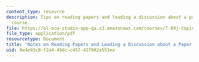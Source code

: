 ```yaml
---
content_type: resource
description: Tips on reading papers and leading a discussion about a paper for the
  course.
file: https://ol-ocw-studio-app-qa.s3.amazonaws.com/courses/7-89j-topics-in-computational-and-systems-biology-fall-2010/8e4e93c0f2a448dcc457437902a553ea_MIT7_89JF10_Notes_on_Read.pdf
file_type: application/pdf
resourcetype: Document
title: 'Notes on Reading Papers and Leading a Discussion about a Paper '
uid: 8e4e93c0-f2a4-48dc-c457-437902a553ea
---
```

